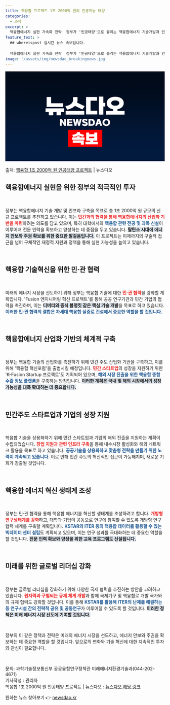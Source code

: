 ```yaml
---
title: 핵융합 프로젝트 1조 2000억 원의 인공지능 태양
categories:
  - 과학
excerpt: >
  핵융합에너지 실현 가속화 전략  정부가 '인공태양'으로 불리는 핵융합에너지 기술개발과 인프라 구축을 위해 총…
feature_text: >
  ## whereispost 실시간 뉴스 속보입니다.

  핵융합에너지 실현 가속화 전략  정부가 '인공태양'으로 불리는 핵융합에너지 기술개발과 인프라 구축을 위해 총…
image: '/assets/img/newsdao_breakingnews.jpg'
---
```


![뉴스다오 속보](/assets/img/newsdao_breakingnews.jpg)

<p>출처: <a href="https://newsdao.kr/4972" rel="dofollow">핵융합 1조 2000억 원 인공태양 프로젝트</a> | 뉴스다오</p>

<h2 data-ke-size="size26">핵융합에너지 실현을 위한 정부의 적극적인 투자</h2>

<p data-ke-size="size16">&nbsp;</p>

정부는 핵융합에너지 기술 개발 및 인프라 구축을 목표로 총 1조 2000억 원 규모의 신규 프로젝트를 추진하고 있습니다. 이는 <b><span style="color: #ee2323;">민간과의 협력을 통해 핵융합에너지의 산업화 기반을 마련</span></b>하려는 의도를 담고 있으며, 특히 대학에서의 <b><span style="color: #1a5490;">핵융합 관련 전공 및 과목 신설</span></b>이 이루어져 전문 인력을 확보하고 양성하는 데 중점을 두고 있습니다. <b><span style="background-color: #21538527;">탈탄소 시대에 에너지 안보와 주권 확보를 위한 중요한 발걸음입니다.</span></b> 이 프로젝트는 이제까지의 구술적 접근을 넘어 구체적인 재정적 지원과 정책을 통해 실현 가능성을 높이고 있습니다.

<p data-ke-size="size16">&nbsp;</p>

<h2 data-ke-size="size26">핵융합 기술혁신을 위한 민·관 협력</h2>

<p data-ke-size="size16">&nbsp;</p>

미래의 에너지 시장을 선도하기 위해 정부는 핵융합 기술에 대한 <b><span style="color: #ee2323;">민·관 협력</span></b>을 강화할 계획입니다. 'Fusion 엔지니어링 혁신 프로젝트'를 통해 공공 연구기관과 민간 기업의 협력을 촉진하며, 이는 <b><span style="background-color: #21538527;">디버터와 증식 블랭킷 같은 핵심 기술 개발</span></b>을 목표로 하고 있습니다. <b><span style="color: #1a5490;">이러한 민·관 협력의 결합은 차세대 핵융합 실증로 건설에서 중요한 역할을 할 것입니다.</span></b>

<p data-ke-size="size16">&nbsp;</p>

<h2 data-ke-size="size26">핵융합에너지 산업화 기반의 체계적 구축</h2>

<p data-ke-size="size16">&nbsp;</p>

정부는 핵융합 기술의 산업화를 촉진하기 위해 민간 주도 산업화 기반을 구축하고, 이를 위해 '핵융합 혁신포럼'을 출범시킬 예정입니다. <b><span style="color: #ee2323;">민간 스타트업</span></b>의 성장을 지원하기 위한 'K-Fusion Startup 프로젝트'도 기획되어 있으며, <b><span style="color: #1a5490;">해외 시장 진출을 위한 핵융합 종합 수출 정보 플랫폼</span></b>을 구축하는 방침입니다. <b><span style="background-color: #21538527;">이러한 계획은 국내 및 해외 시장에서의 성장 가능성을 대폭 확대하는 데 중요합니다.</span></b>

<p data-ke-size="size16">&nbsp;</p>

<h2 data-ke-size="size26">민간주도 스타트업과 기업의 성장 지원</h2>

<p data-ke-size="size16">&nbsp;</p>

핵융합 기술을 상용화하기 위해 민간 스타트업과 기업의 해외 진출을 지원하는 계획이 수립되었습니다. <b><span style="color: #ee2323;">창업 지원과 관련 인프라 구축</span></b>을 통해 내수시장 활성화와 해외 네트워크 활용을 목표로 하고 있습니다. <b><span style="color: #1a5490;">공공기술을 상용화하고 맞춤형 전략을 만들기 위한 노력이 계속되고 있습니다.</span></b> 이로 인해 민간 주도의 혁신적인 접근이 가능해지며, 새로운 기회가 창출될 것입니다.

<p data-ke-size="size16">&nbsp;</p>

<h2 data-ke-size="size26">핵융합 에너지 혁신 생태계 조성</h2>

<p data-ke-size="size16">&nbsp;</p>

정부는 민·관 협력을 통해 핵융합 에너지를 혁신할 생태계를 조성하려고 합니다. <b><span style="color: #ee2323;">개방형 연구생태계를 강화</span></b>하고, 대학과 기업이 공동으로 연구에 참여할 수 있도록 개방형 연구 협력 체계를 구축할 계획입니다. <b><span style="color: #1a5490;">KSTAR와 ITER 등의 핵융합 데이터를 활용할 수 있는 빅데이터 센터 설립</span></b>도 계획되고 있으며, 이는 연구 성과를 극대화하는 데 중요한 역할을 할 것입니다. <b><span style="background-color: #21538527;">전문 인력 확보와 양성을 위한 교육 프로그램도 신설됩니다.</span></b>

<p data-ke-size="size16">&nbsp;</p>

<h2 data-ke-size="size26">미래를 위한 글로벌 리더십 강화</h2>

<p data-ke-size="size16">&nbsp;</p>

정부는 글로벌 리더십을 강화하기 위해 다양한 국제 협력을 추진하는 방안을 고려하고 있습니다. <b><span style="color: #ee2323;">원자력과 구별되는 규제 체계 개발</span></b>과 함께 국제기구 및 핵융합로 개발 국가와의 규제 협력도 강화할 것입니다. 이를 통해 <b><span style="color: #1a5490;">KSTAR를 활용해 ITER의 난제를 해결하는 등 연구시설 간의 전략적 공유 및 공동연구</span></b>가 이루어질 수 있도록 할 것입니다. <b><span style="background-color: #21538527;">이러한 정책은 미래 에너지 시장 선도에 기여할 것입니다.</span></b>

<p data-ke-size="size16">&nbsp;</p>

정부의 이 같은 정책과 전략은 미래의 에너지 시장을 선도하고, 에너지 안보와 주권을 확보하는 데 중요한 역할을 할 것입니다. 앞으로의 변화와 기술 혁신에 대한 지속적인 투자와 관심이 필요합니다.

<p data-ke-size="size16">&nbsp;</p> 

문의: 과학기술정보통신부 공공융합연구정책관 미래에너지환경기술과(044-202-4671)  
기사작성 : 관리자  
핵융합 1조 2000억 원 인공태양 프로젝트 | 뉴스다오 : <a href="https://newsdao.kr/4972">뉴스다오 해당 링크</a> 

원하는 뉴스 찾아보기 👉 <a href="https://newsdao.kr" rel="dofollow">newsdao.kr</a>


